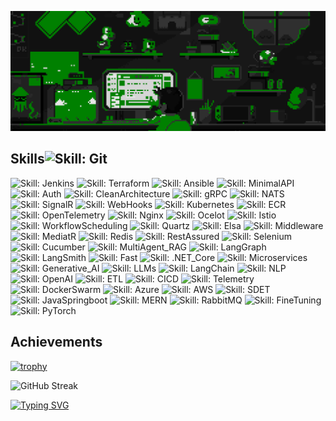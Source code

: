 ![mario](https://raw.githubusercontent.com/Usaid-Bin-Rehan/Usaid-Bin-Rehan/main/green_mario.gif)

<!-- Skills with badges -->
## Skills![Skill: Git](https://img.shields.io/badge/Git-Beginner-blue)
![Skill: Jenkins](https://img.shields.io/badge/Jenkins-Beginner-blue)
![Skill: Terraform](https://img.shields.io/badge/Terraform-Beginner-blue)
![Skill: Ansible](https://img.shields.io/badge/Ansible-Beginner-blue)
![Skill: MinimalAPI](https://img.shields.io/badge/MinimalAPI-Intermediate-blue)
![Skill: Auth](https://img.shields.io/badge/Auth-Intermediate-blue)
![Skill: CleanArchitecture](https://img.shields.io/badge/CleanArchitecture-Intermediate-blue)
![Skill: gRPC](https://img.shields.io/badge/gRPC-Intermediate-blue)
![Skill: NATS](https://img.shields.io/badge/NATS-Beginner-blue)
![Skill: SignalR](https://img.shields.io/badge/SignalR-Beginner-blue)
![Skill: WebHooks](https://img.shields.io/badge/WebHooks-Intermediate-blue)
![Skill: Kubernetes](https://img.shields.io/badge/Kubernetes-Beginner-blue)
![Skill: ECR](https://img.shields.io/badge/ECR-Beginner-blue)
![Skill: OpenTelemetry](https://img.shields.io/badge/OpenTelemetry-Beginner-blue)
![Skill: Nginx](https://img.shields.io/badge/Nginx-Beginner-blue)
![Skill: Ocelot](https://img.shields.io/badge/Nginx-Beginner-blue)
![Skill: Istio](https://img.shields.io/badge/Istio-Beginner-blue)
![Skill: WorkflowScheduling](https://img.shields.io/badge/WorkflowScheduling-Beginner-blue)
![Skill: Quartz](https://img.shields.io/badge/Quartz-Beginner-blue)
![Skill: Elsa](https://img.shields.io/badge/Elsa-Beginner-blue)
![Skill: Middleware](https://img.shields.io/badge/Middleware-Intermediate-blue)
![Skill: MediatR](https://img.shields.io/badge/MediatR-Beginner-blue)
![Skill: Redis](https://img.shields.io/badge/Redis-Intermediate-blue)
![Skill: RestAssured](https://img.shields.io/badge/RestAssured-Beginner-blue)
![Skill: Selenium](https://img.shields.io/badge/Selenium-Beginner-blue)
![Skill: Cucumber](https://img.shields.io/badge/Cucumber-Beginner-blue)
![Skill: MultiAgent_RAG](https://img.shields.io/badge/MultiAgent_RAG-Beginner-blue)
![Skill: LangGraph](https://img.shields.io/badge/LangGraph-Beginner-blue)
![Skill: LangSmith](https://img.shields.io/badge/LangSmith-Beginner-blue)
![Skill: Fast](https://img.shields.io/badge/Fast-Beginner-blue)
![Skill: .NET_Core](https://img.shields.io/badge/.NET_Core-Intermediate-blue)
![Skill: Microservices](https://img.shields.io/badge/Microservices-Intermediate-blue)
![Skill: Generative_AI](https://img.shields.io/badge/Generative_AI-Intermediate-blue)
![Skill: LLMs](https://img.shields.io/badge/LLMs-Intermediate-blue)
![Skill: LangChain](https://img.shields.io/badge/LangChain-Beginner-blue)
![Skill: NLP](https://img.shields.io/badge/NLP-Intermediate-blue)
![Skill: OpenAI](https://img.shields.io/badge/OpenAI-Beginner-blue)
![Skill: ETL](https://img.shields.io/badge/ETL-Intermediate-blue)
![Skill: CICD](https://img.shields.io/badge/CICD-Intermediate-blue)
![Skill: Telemetry](https://img.shields.io/badge/Telemetry-Beginner-blue)
![Skill: DockerSwarm](https://img.shields.io/badge/DockerSwarm-Intermediate-blue)
![Skill: Azure](https://img.shields.io/badge/Azure-Intermediate-blue)
![Skill: AWS](https://img.shields.io/badge/AWS-Intermediate-blue)
![Skill: SDET](https://img.shields.io/badge/SDET-Beginner-blue)
![Skill: JavaSpringboot](https://img.shields.io/badge/JavaSpringboot-Beginner-blue)
![Skill: MERN](https://img.shields.io/badge/MERN-Beginner-blue)
![Skill: RabbitMQ](https://img.shields.io/badge/RabbitMQ-Beginner-blue)
![Skill: FineTuning](https://img.shields.io/badge/FineTuning-Beginner-blue)
![Skill: PyTorch](https://img.shields.io/badge/PyTorch-Beginner-blue)


<!-- Trophy -->
## Achievements
[![trophy](https://github-profile-trophy.vercel.app/?username=Usaid-Bin-Rehan&r&title=Stars,Repositories,Commits,Issues,PullRequest,MultiLanguage&theme=matrix)](https://github.com/ryo-ma/github-profile-trophy)

<!-- GitHub Streaks -->
![GitHub Streak](https://github-readme-streak-stats.herokuapp.com/?user=Usaid-Bin-Rehan&theme=tokyonight)

<!-- Typing SVG -->
[![Typing SVG](https://readme-typing-svg.demolab.com/?lines=MVP+Open-Source+Contributions+below:&color=%232ecc71)](https://git.io/typing-svg)
